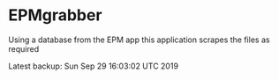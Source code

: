 # EPMgrabber
Using a database from the EPM app this application scrapes the files as required


Latest backup: Sun Sep 29 16:03:02 UTC 2019
